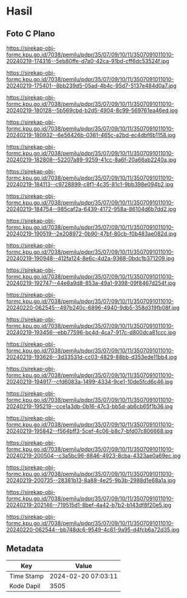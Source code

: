 # Hasil

## Foto C Plano

https://sirekap-obj-formc.kpu.go.id/7038/pemilu/pdpr/35/07/09/10/11/3507091011010-20240219-174316--5eb80ffe-d7a0-42ca-91bd-cff6dc53524f.jpg

https://sirekap-obj-formc.kpu.go.id/7038/pemilu/pdpr/35/07/09/10/11/3507091011010-20240219-175401--8bb239d5-05ad-4b4c-95d7-5137e484d0a7.jpg

https://sirekap-obj-formc.kpu.go.id/7038/pemilu/pdpr/35/07/09/10/11/3507091011010-20240219-180128--5b569cbd-b2d5-4904-8c99-569761ea46ed.jpg

https://sirekap-obj-formc.kpu.go.id/7038/pemilu/pdpr/35/07/09/10/11/3507091011010-20240219-180932--6e56426b-0361-465c-a2bd-ec4dbf6b1158.jpg

https://sirekap-obj-formc.kpu.go.id/7038/pemilu/pdpr/35/07/09/10/11/3507091011010-20240219-182808--52207a89-9259-41cc-8a6f-20a66ab2240a.jpg

https://sirekap-obj-formc.kpu.go.id/7038/pemilu/pdpr/35/07/09/10/11/3507091011010-20240219-184113--c9728899-c8f1-4c35-81c1-9bb398e094b2.jpg

https://sirekap-obj-formc.kpu.go.id/7038/pemilu/pdpr/35/07/09/10/11/3507091011010-20240219-184754--985caf2a-6439-4172-958a-86104d6b7dd2.jpg

https://sirekap-obj-formc.kpu.go.id/7038/pemilu/pdpr/35/07/09/10/11/3507091011010-20240219-190519--2e208972-0b90-47bf-80cb-f0b483ae082d.jpg

https://sirekap-obj-formc.kpu.go.id/7038/pemilu/pdpr/35/07/09/10/11/3507091011010-20240219-190948--412fa124-8e6c-4d2a-9368-0bdc1b371209.jpg

https://sirekap-obj-formc.kpu.go.id/7038/pemilu/pdpr/35/07/09/10/11/3507091011010-20240219-192747--44e8a9d8-853a-49a1-9398-09f8467d254f.jpg

https://sirekap-obj-formc.kpu.go.id/7038/pemilu/pdpr/35/07/09/10/11/3507091011010-20240220-062545--497b240c-6896-4940-9db5-358d319fb08f.jpg

https://sirekap-obj-formc.kpu.go.id/7038/pemilu/pdpr/35/07/09/10/11/3507091011010-20240219-193456--ebb77596-bc4d-4ca7-917c-d800dca81ccc.jpg

https://sirekap-obj-formc.kpu.go.id/7038/pemilu/pdpr/35/07/09/10/11/3507091011010-20240219-193626--3d33531d-cc03-4829-88bb-d353ede11bb4.jpg

https://sirekap-obj-formc.kpu.go.id/7038/pemilu/pdpr/35/07/09/10/11/3507091011010-20240219-194917--cfd6083a-1499-4334-9ce1-10de5fcd6c46.jpg

https://sirekap-obj-formc.kpu.go.id/7038/pemilu/pdpr/35/07/09/10/11/3507091011010-20240219-195219--cce1a3db-0b16-47c3-bb5d-ab6cb65f1b36.jpg

https://sirekap-obj-formc.kpu.go.id/7038/pemilu/pdpr/35/07/09/10/11/3507091011010-20240219-195842--f564bff3-5cef-4c06-b8c7-bfd07c806668.jpg

https://sirekap-obj-formc.kpu.go.id/7038/pemilu/pdpr/35/07/09/10/11/3507091011010-20240219-200504--c3a5bc96-8846-4923-8cba-4323ae0a69ec.jpg

https://sirekap-obj-formc.kpu.go.id/7038/pemilu/pdpr/35/07/09/10/11/3507091011010-20240219-200735--28381b13-8a88-4e25-9b3b-2988d1e68a1a.jpg

https://sirekap-obj-formc.kpu.go.id/7038/pemilu/pdpr/35/07/09/10/11/3507091011010-20240219-202146--719515d1-8bef-4a42-b7b2-b143df8f20e5.jpg

https://sirekap-obj-formc.kpu.go.id/7038/pemilu/pdpr/35/07/09/10/11/3507091011010-20240220-062544--bb748dc6-9549-4c61-9a95-d4fcb6a72d35.jpg


## Metadata

| Key        | Value               |
| ---------- | ------------------- |
| Time Stamp | 2024-02-20 07:03:11 |
| Kode Dapil | 3505                |



